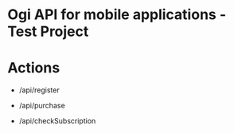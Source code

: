 # Ogi API for mobile applications - Test Project

# Actions

- /api/register

- /api/purchase

- /api/checkSubscription
